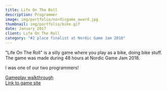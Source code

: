 ```yaml
---
title: Life On The Roll
description: Programmer
image: img/portfolio/nordicgame_award.jpg
thumbnail: img/portfolio/bike.gif
date: January 2017
client: Life On The Roll
category: "#2 place finalist at Nordic Game Jam 2018"
---
```

"Life On The Roll" is a silly game where you play as a bike, doing bike stuff. The game was made during 48 hours at Nordic Game Jam 2018.

I was one of our two programmers!

<a href="https://www.youtube.com/watch?v=NYOkjBphtfM" target="_blank">Gameplay walkthrough</a>  
<a href="https://mikkn.itch.io/life-on-the-road" target="_blank">Link to game site</a>